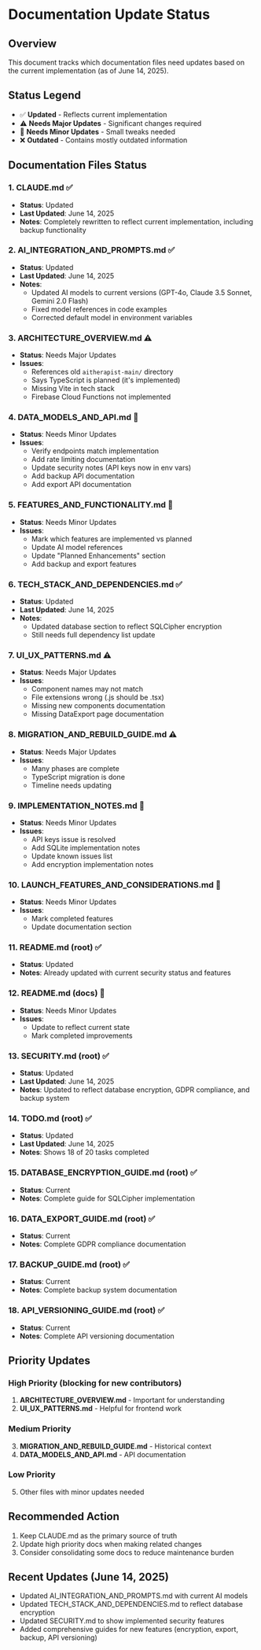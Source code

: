 # Documentation Update Status

## Overview
This document tracks which documentation files need updates based on the current implementation (as of June 14, 2025).

## Status Legend
- ✅ **Updated** - Reflects current implementation
- ⚠️ **Needs Major Updates** - Significant changes required
- 🔄 **Needs Minor Updates** - Small tweaks needed
- ❌ **Outdated** - Contains mostly outdated information

## Documentation Files Status

### 1. **CLAUDE.md** ✅
- **Status**: Updated
- **Last Updated**: June 14, 2025
- **Notes**: Completely rewritten to reflect current implementation, including backup functionality

### 2. **AI_INTEGRATION_AND_PROMPTS.md** ✅
- **Status**: Updated
- **Last Updated**: June 14, 2025
- **Notes**: 
  - Updated AI models to current versions (GPT-4o, Claude 3.5 Sonnet, Gemini 2.0 Flash)
  - Fixed model references in code examples
  - Corrected default model in environment variables

### 3. **ARCHITECTURE_OVERVIEW.md** ⚠️
- **Status**: Needs Major Updates
- **Issues**:
  - References old `aitherapist-main/` directory
  - Says TypeScript is planned (it's implemented)
  - Missing Vite in tech stack
  - Firebase Cloud Functions not implemented

### 4. **DATA_MODELS_AND_API.md** 🔄
- **Status**: Needs Minor Updates
- **Issues**:
  - Verify endpoints match implementation
  - Add rate limiting documentation
  - Update security notes (API keys now in env vars)
  - Add backup API documentation
  - Add export API documentation

### 5. **FEATURES_AND_FUNCTIONALITY.md** 🔄
- **Status**: Needs Minor Updates
- **Issues**:
  - Mark which features are implemented vs planned
  - Update AI model references
  - Update "Planned Enhancements" section
  - Add backup and export features

### 6. **TECH_STACK_AND_DEPENDENCIES.md** ✅
- **Status**: Updated
- **Last Updated**: June 14, 2025
- **Notes**: 
  - Updated database section to reflect SQLCipher encryption
  - Still needs full dependency list update

### 7. **UI_UX_PATTERNS.md** ⚠️
- **Status**: Needs Major Updates
- **Issues**:
  - Component names may not match
  - File extensions wrong (.js should be .tsx)
  - Missing new components documentation
  - Missing DataExport page documentation

### 8. **MIGRATION_AND_REBUILD_GUIDE.md** ⚠️
- **Status**: Needs Major Updates
- **Issues**:
  - Many phases are complete
  - TypeScript migration is done
  - Timeline needs updating

### 9. **IMPLEMENTATION_NOTES.md** 🔄
- **Status**: Needs Minor Updates
- **Issues**:
  - API keys issue is resolved
  - Add SQLite implementation notes
  - Update known issues list
  - Add encryption implementation notes

### 10. **LAUNCH_FEATURES_AND_CONSIDERATIONS.md** 🔄
- **Status**: Needs Minor Updates
- **Issues**:
  - Mark completed features
  - Update documentation section

### 11. **README.md** (root) ✅
- **Status**: Updated
- **Notes**: Already updated with current security status and features

### 12. **README.md** (docs) 🔄
- **Status**: Needs Minor Updates
- **Issues**:
  - Update to reflect current state
  - Mark completed improvements

### 13. **SECURITY.md** (root) ✅
- **Status**: Updated
- **Last Updated**: June 14, 2025
- **Notes**: Updated to reflect database encryption, GDPR compliance, and backup system

### 14. **TODO.md** (root) ✅
- **Status**: Updated
- **Last Updated**: June 14, 2025
- **Notes**: Shows 18 of 20 tasks completed

### 15. **DATABASE_ENCRYPTION_GUIDE.md** (root) ✅
- **Status**: Current
- **Notes**: Complete guide for SQLCipher implementation

### 16. **DATA_EXPORT_GUIDE.md** (root) ✅
- **Status**: Current
- **Notes**: Complete GDPR compliance documentation

### 17. **BACKUP_GUIDE.md** (root) ✅
- **Status**: Current
- **Notes**: Complete backup system documentation

### 18. **API_VERSIONING_GUIDE.md** (root) ✅
- **Status**: Current
- **Notes**: Complete API versioning documentation

## Priority Updates

### High Priority (blocking for new contributors)
1. **ARCHITECTURE_OVERVIEW.md** - Important for understanding
2. **UI_UX_PATTERNS.md** - Helpful for frontend work

### Medium Priority
3. **MIGRATION_AND_REBUILD_GUIDE.md** - Historical context
4. **DATA_MODELS_AND_API.md** - API documentation

### Low Priority
5. Other files with minor updates needed

## Recommended Action
1. Keep CLAUDE.md as the primary source of truth
2. Update high priority docs when making related changes
3. Consider consolidating some docs to reduce maintenance burden

## Recent Updates (June 14, 2025)
- Updated AI_INTEGRATION_AND_PROMPTS.md with current AI models
- Updated TECH_STACK_AND_DEPENDENCIES.md to reflect database encryption
- Updated SECURITY.md to show implemented security features
- Added comprehensive guides for new features (encryption, export, backup, API versioning)